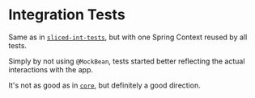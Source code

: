 # Integration Tests

Same as in [`sliced-int-tests`](../sliced-int-tests), but with one Spring Context reused by all tests.

Simply by not using `@MockBean`, tests started better reflecting the actual interactions with the app.

It's not as good as in [`core`](../core), but definitely a good direction.
